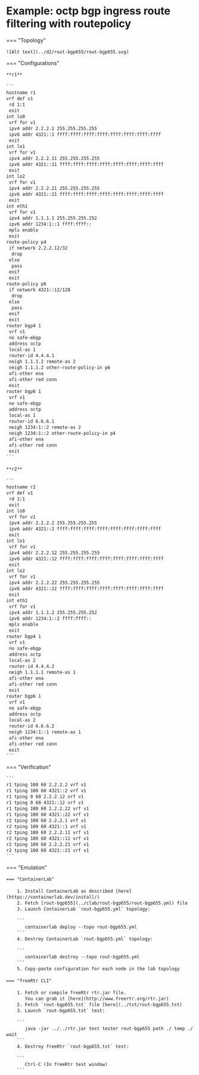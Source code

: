 # Example: octp bgp ingress route filtering with routepolicy

=== "Topology"

    ![Alt text](../d2/rout-bgp655/rout-bgp655.svg)

=== "Configurations"

    **r1**

    ```
    hostname r1
    vrf def v1
     rd 1:1
     exit
    int lo0
     vrf for v1
     ipv4 addr 2.2.2.1 255.255.255.255
     ipv6 addr 4321::1 ffff:ffff:ffff:ffff:ffff:ffff:ffff:ffff
     exit
    int lo1
     vrf for v1
     ipv4 addr 2.2.2.11 255.255.255.255
     ipv6 addr 4321::11 ffff:ffff:ffff:ffff:ffff:ffff:ffff:ffff
     exit
    int lo2
     vrf for v1
     ipv4 addr 2.2.2.21 255.255.255.255
     ipv6 addr 4321::21 ffff:ffff:ffff:ffff:ffff:ffff:ffff:ffff
     exit
    int eth1
     vrf for v1
     ipv4 addr 1.1.1.1 255.255.255.252
     ipv6 addr 1234:1::1 ffff:ffff::
     mpls enable
     exit
    route-policy p4
     if network 2.2.2.12/32
      drop
     else
      pass
     enif
     exit
    route-policy p6
     if network 4321::12/128
      drop
     else
      pass
     enif
     exit
    router bgp4 1
     vrf v1
     no safe-ebgp
     address octp
     local-as 1
     router-id 4.4.4.1
     neigh 1.1.1.2 remote-as 2
     neigh 1.1.1.2 other-route-policy-in p6
     afi-other ena
     afi-other red conn
     exit
    router bgp6 1
     vrf v1
     no safe-ebgp
     address octp
     local-as 1
     router-id 6.6.6.1
     neigh 1234:1::2 remote-as 2
     neigh 1234:1::2 other-route-policy-in p4
     afi-other ena
     afi-other red conn
     exit
    ```

    **r2**

    ```
    hostname r2
    vrf def v1
     rd 1:1
     exit
    int lo0
     vrf for v1
     ipv4 addr 2.2.2.2 255.255.255.255
     ipv6 addr 4321::2 ffff:ffff:ffff:ffff:ffff:ffff:ffff:ffff
     exit
    int lo1
     vrf for v1
     ipv4 addr 2.2.2.12 255.255.255.255
     ipv6 addr 4321::12 ffff:ffff:ffff:ffff:ffff:ffff:ffff:ffff
     exit
    int lo2
     vrf for v1
     ipv4 addr 2.2.2.22 255.255.255.255
     ipv6 addr 4321::22 ffff:ffff:ffff:ffff:ffff:ffff:ffff:ffff
     exit
    int eth1
     vrf for v1
     ipv4 addr 1.1.1.2 255.255.255.252
     ipv6 addr 1234:1::2 ffff:ffff::
     mpls enable
     exit
    router bgp4 1
     vrf v1
     no safe-ebgp
     address octp
     local-as 2
     router-id 4.4.4.2
     neigh 1.1.1.1 remote-as 1
     afi-other ena
     afi-other red conn
     exit
    router bgp6 1
     vrf v1
     no safe-ebgp
     address octp
     local-as 2
     router-id 6.6.6.2
     neigh 1234:1::1 remote-as 1
     afi-other ena
     afi-other red conn
     exit
    ```

=== "Verification"

    ```
    r1 tping 100 60 2.2.2.2 vrf v1
    r1 tping 100 60 4321::2 vrf v1
    r1 tping 0 60 2.2.2.12 vrf v1
    r1 tping 0 60 4321::12 vrf v1
    r1 tping 100 60 2.2.2.22 vrf v1
    r1 tping 100 60 4321::22 vrf v1
    r2 tping 100 60 2.2.2.1 vrf v1
    r2 tping 100 60 4321::1 vrf v1
    r2 tping 100 60 2.2.2.11 vrf v1
    r2 tping 100 60 4321::11 vrf v1
    r2 tping 100 60 2.2.2.21 vrf v1
    r2 tping 100 60 4321::21 vrf v1
    ```

=== "Emulation"

    === "ContainerLab"

        1. Install ContainerLab as described [here](https://containerlab.dev/install/)  
        2. Fetch [rout-bgp655](../clab/rout-bgp655/rout-bgp655.yml) file  
        3. Launch ContainerLab `rout-bgp655.yml` topology:  

        ```
           containerlab deploy --topo rout-bgp655.yml  
        ```
        4. Destroy ContainerLab `rout-bgp655.yml` topology:  

        ```
           containerlab destroy --topo rout-bgp655.yml  
        ```
        5. Copy-paste configuration for each node in the lab topology

    === "freeRtr CLI"

        1. Fetch or compile freeRtr rtr.jar file.  
           You can grab it [here](http://www.freertr.org/rtr.jar)  
        2. Fetch `rout-bgp655.tst` file [here](../tst/rout-bgp655.tst)  
        3. Launch `rout-bgp655.tst` test:  

        ```
           java -jar ../../rtr.jar test tester rout-bgp655 path ./ temp ./ wait
        ```
        4. Destroy freeRtr `rout-bgp655.tst` test:  

        ```
           Ctrl-C (In freeRtr test window)
        ```

